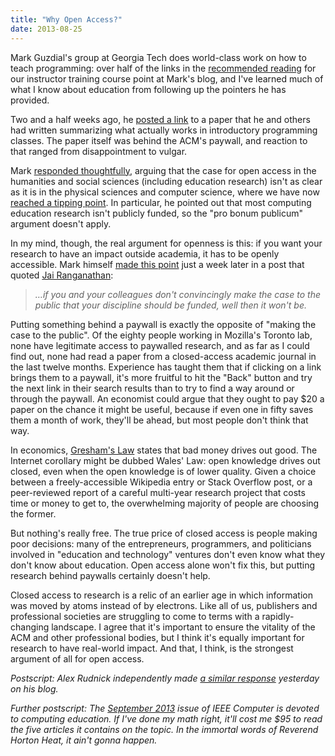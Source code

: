 ```yaml
---
title: "Why Open Access?"
date: 2013-08-25
---
```

<p>
  Mark Guzdial's group at Georgia Tech does world-class work on how to teach programming:
  over half of the links in the
  <a href="http://teaching.software-carpentry.org/links/">recommended reading</a>
  for our instructor training course
  point at Mark's blog,
  and I've learned much of what I know about education
  from following up the pointers he has provided.
</p>
<p>
  Two and a half weeks ago,
  he <a href="http://computinged.wordpress.com/2013/08/05/success-in-introductory-programming-what-works/">posted a link</a>
  to a paper that he and others had written
  summarizing what actually works in introductory programming classes.
  The paper itself was behind the ACM's paywall,
  and reaction to that ranged from disappointment to vulgar.
</p>
<p>
  Mark <a href="http://computinged.wordpress.com/2013/08/08/acm-paywall-and-education-research/">responded thoughtfully</a>,
  arguing that the case for open access
  in the humanities and social sciences (including education research)
  isn't as clear as it is in the physical sciences and computer science,
  where we have now <a href="http://www.universityworldnews.com/article.php?story=20130823125333764">reached a tipping point</a>.
  In particular,
  he pointed out that most computing education research isn't publicly funded,
  so the "pro bonum publicum" argument doesn't apply.
</p>
<p>
  In my mind,
  though,
  the real argument for openness is this:
  if you want your research to have an impact outside academia,
  it has to be openly accessible.
  Mark himself
  <a href="http://computinged.wordpress.com/2013/08/16/computer-scientists-do-outreach-or-your-science-dies/">made this point</a>
  just a week later
  in a post that quoted
  <a href="http://blogs.scientificamerican.com/guest-blog/2013/06/04/scientists-do-outreach-or-your-science-dies/">Jai Ranganathan</a>:
</p>
<blockquote>
  <em>
    …if you and your colleagues don't convincingly make the case to the public
    that your discipline should be funded,
    well then it won't be.
  </em>
</blockquote>
<p>
  Putting something behind a paywall is exactly the opposite of
  "making the case to the public".
  Of the eighty people working in Mozilla's Toronto lab,
  none have legitimate access to paywalled research,
  and as far as I could find out,
  none had read a paper from a closed-access academic journal in the last twelve months.
  Experience has taught them that if clicking on a link brings them to a paywall,
  it's more fruitful to hit the "Back" button
  and try the next link in their search results
  than to try to find a way around or through the paywall.
  An economist could argue that they ought to pay $20 a paper on the chance it might be useful,
  because if even one in fifty saves them a month of work,
  they'll be ahead,
  but most people don't think that way.
</p>
<p>
  In economics,
  <a href="http://en.wikipedia.org/wiki/Gresham%27s_law">Gresham's Law</a> states that bad money drives out good.
  The Internet corollary might be dubbed Wales' Law:
  open knowledge drives out closed,
  even when the open knowledge is of lower quality.
  Given a choice between
  a freely-accessible Wikipedia entry or Stack Overflow post,
  or a peer-reviewed report of a careful multi-year research project that costs time or money to get to,
  the overwhelming majority of people are choosing the former.
</p>
<p>
  But nothing's really free.
  The true price of closed access is people making poor decisions:
  many of the entrepreneurs, programmers, and politicians
  involved in "education and technology" ventures
  don't even know what they don't know about education.
  Open access alone won't fix this,
  but putting research behind paywalls certainly doesn't help.
</p>
<p>
  Closed access to research is a relic of an earlier age
  in which information was moved by atoms instead of by electrons.
  Like all of us,
  publishers and professional societies are struggling to come to terms with
  a rapidly-changing landscape.
  I agree that it's important to ensure the vitality of the ACM and other professional bodies,
  but I think it's equally important for research to have real-world impact.
  And that,
  I think,
  is the strongest argument of all for open access.
</p>
<p>
  <em>
    Postscript: Alex Rudnick independently made
    <a href="http://penguinparens.blogspot.ca/2013/08/computing-education-and-acm-paywall.html">a similar response</a>
    yesterday on his blog.
  </em>
</p>
<p>
  <em>
    Further postscript:
    The <a href="http://www.computer.org/csdl/mags/co/2013/09/index.html">September 2013</a> issue
    of <cite>IEEE Computer</cite> is devoted to computing education.
    If I've done my math right,
    it'll cost me $95 to read the five articles it contains on the topic.
    In the immortal words of Reverend Horton Heat,
    it ain't gonna happen.
  </em>
</p>
